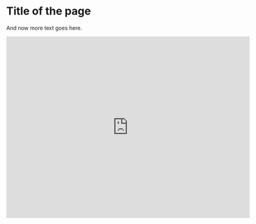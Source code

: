 # Title of the page
And now more text goes here. 
<iframe src="https://www.exhibit.so/exhibits/flapVRKE5QzHFJbAcV2T?embedded=true" width="640" height="480" allowfullscreen allow="autoplay" frameborder="0"></iframe>

